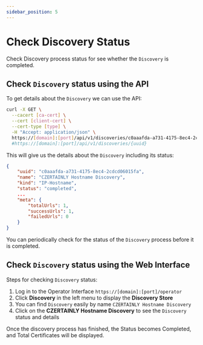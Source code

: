 ```yaml
---
sidebar_position: 5
---
```


# Check Discovery Status

Check Discovery process status for see whether the `Discovery` is completed. 

## Check `Discovery` status using the API

To get details about the `Discovery` we can use the API:
```bash
curl -X GET \
  --cacert [ca-cert] \
  --cert [client-cert] \
  --cert-type [type] \
  -H "Accept: application/json" \
  https://[domain]:[port]/api/v1/discoveries/c0aaafda-a731-4175-8ec4-2cdcd06015fa
  #https://[domain]:[port]/api/v1/discoveries/{uuid}
```

This will give us the details about the `Discovery` including its status:
```json
{
    "uuid": "c0aaafda-a731-4175-8ec4-2cdcd06015fa",
    "name": "CZERTAINLY Hostname Discovery",
    "kind": "IP-Hostname",
    "status": "completed",
    ...
    "meta": {
        "totalUrls": 1,
        "successUrls": 1,
        "failedUrls": 0
    }
}
```

You can periodically check for the status of the `Discovery` process before it is completed.

## Check `Discovery` status using the Web Interface

Steps for checking `Discovery` status:

1. Log in to the Operator Interface `https://[domain]:[port]/operator`
2. Click **Discovery** in the left menu to display the **Discovery Store**
3. You can find `Discovery` easily by name `CZERTAINLY Hostname Discovery`
4. Click on the **CZERTAINLY Hostname Discovery** to see the `Discovery` status and details

Once the discovery process has finished, the Status becomes Completed, and Total Certificates will be displayed.
